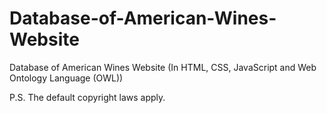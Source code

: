 # Database-of-American-Wines-Website
Database of American Wines Website (In HTML, CSS, JavaScript and Web Ontology Language (OWL))

P.S. The default copyright laws apply.

